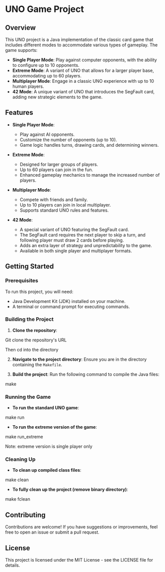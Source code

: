 # UNO Game Project

## Overview

This UNO project is a Java implementation of the classic card game that includes different modes to accommodate various types of gameplay. The game supports:

- **Single Player Mode**: Play against computer opponents, with the ability to configure up to 10 opponents.
- **Extreme Mode**: A variant of UNO that allows for a larger player base, accommodating up to 60 players.
- **Multiplayer Mode**: Engage in a classic UNO experience with up to 10 human players.
- **42 Mode**: A unique variant of UNO that introduces the SegFault card, adding new strategic elements to the game.

## Features

- **Single Player Mode**: 
  - Play against AI opponents.
  - Customize the number of opponents (up to 10).
  - Game logic handles turns, drawing cards, and determining winners.

- **Extreme Mode**:
  - Designed for larger groups of players.
  - Up to 60 players can join in the fun.
  - Enhanced gameplay mechanics to manage the increased number of players.

- **Multiplayer Mode**:
  - Compete with friends and family.
  - Up to 10 players can join in local multiplayer.
  - Supports standard UNO rules and features.
  
- **42 Mode**:
  - A special variant of UNO featuring the SegFault card.
  - The SegFault card requires the next player to skip a turn, and following player must draw 2 cards before playing.
  - Adds an extra layer of strategy and unpredictability to the game.
  - Available in both single player and multiplayer formats.

## Getting Started

### Prerequisites

To run this project, you will need:

- Java Development Kit (JDK) installed on your machine.
- A terminal or command prompt for executing commands.

### Building the Project

1. **Clone the repository**:

Git clone the repository's URL

Then cd into the directory

2. **Navigate to the project directory**:
Ensure you are in the directory containing the `Makefile`.

3. **Build the project**:
Run the following command to compile the Java files:

make

### Running the Game

- **To run the standard UNO game**:

make run

- **To run the extreme version of the game**:

make run_extreme

Note: extreme version is single player only

### Cleaning Up

- **To clean up compiled class files**:

make clean

- **To fully clean up the project (remove binary directory)**:

make fclean

## Contributing

Contributions are welcome! If you have suggestions or improvements, feel free to open an issue or submit a pull request.

## License

This project is licensed under the MIT License - see the LICENSE file for details.